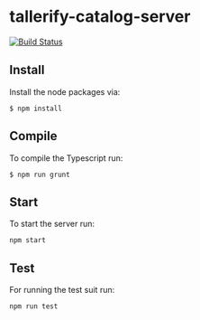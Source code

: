 # tallerify-catalog-server

[![Build Status](https://travis-ci.org/manuporto/tallerify-catalog-server.svg?branch=master)](https://travis-ci.org/manuporto/tallerify-catalog-server)

## Install
Install the node packages via:

`$ npm install`

## Compile
To compile the Typescript run:

`$ npm run grunt`

## Start
To start the server run:

`npm start`

## Test
For running the test suit run:

`npm run test`
